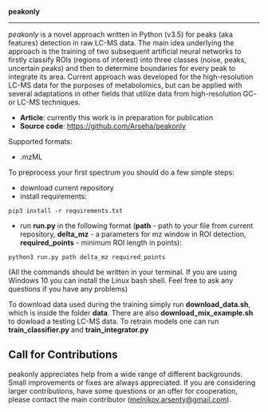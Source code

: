**peakonly**
________

*peakonly* is a novel approach written in Python (v3.5) for peaks (aka features) detection in raw LC-MS data. The main idea underlying the approach is the training of two subsequent artificial neural networks to firstly classify ROIs (regions of interest) into three classes (noise, peaks, uncertain peaks) and then to determine boundaries for every peak to integrate its area. Current approach was developed for the high-resolution LC-MS data for the purposes of metabolomics, but can be applied with several adaptations in other fields that utilize data from high-resolution GC- or LC-MS techniques.

- **Article**: currently this work is in preparation for publication
- **Source code**: https://github.com/Arseha/peakonly


Supported formats: 

- .mzML

To preprocess your first spectrum you should do a few simple steps:

- download current repository
- install requirements: 
```
pip3 install -r requirements.txt
```
- run **run.py** in the following format (**path** - path to your file from current repository, **delta_mz** - a parameters for mz window in ROI detection, **required_points** - minimum ROI length in points):
```
python3 run.py path delta_mz required_points
```
(All the commands should be written in your terminal. If you are using Windows 10 you can install the Linux bash shell. Feel free to ask any questions if you have any problems)

To download data used during the training simply run **download_data.sh**, which is inside the folder **data**. There are also **download_mix_example.sh** to dowload a testing LC-MS data. 
To retrain models one can run **train_classifier.py** and **train_integrator.py**


Call for Contributions
----------------------

peakonly appreciates help from a wide range of different backgrounds.
Small improvements or fixes are always appreciated.
If you are considering larger contributions, have some questions or an offer for cooperation,
please contact the main contributor (melnikov.arsenty@gmail.com).



